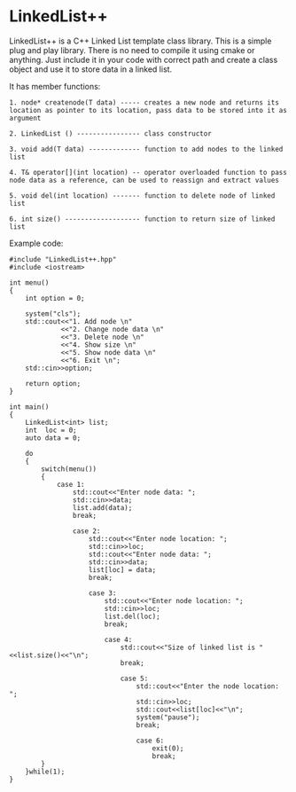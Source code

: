 # LinkedList++
LinkedList++ is a C++ Linked List template class library.
This is a simple plug and play library. There is no need to compile it using cmake or anything. Just include it in your code with correct path and create a class object and use it to store data in a linked list.

It has member functions:
```
1. node* createnode(T data) ----- creates a new node and returns its location as pointer to its location, pass data to be stored into it as argument

2. LinkedList () ---------------- class constructor

3. void add(T data) ------------- function to add nodes to the linked list

4. T& operator[](int location) -- operator overloaded function to pass node data as a reference, can be used to reassign and extract values

5. void del(int location) ------- function to delete node of linked list 

6. int size() ------------------- function to return size of linked list
```
Example code:

```
#include "LinkedList++.hpp"
#include <iostream>

int menu()
{
	int option = 0;
	
	system("cls");
	std::cout<<"1. Add node \n"
	         <<"2. Change node data \n"
	         <<"3. Delete node \n"
	         <<"4. Show size \n"
	         <<"5. Show node data \n"
	         <<"6. Exit \n";
	std::cin>>option;
	
	return option;	    
} 

int main()
{
	LinkedList<int> list;
	int  loc = 0;
	auto data = 0;
	
	do
	{
		switch(menu())
		{
			case 1:
				std::cout<<"Enter node data: ";
				std::cin>>data;
				list.add(data);
				break;
				
				case 2:
					std::cout<<"Enter node location: ";
					std::cin>>loc;
					std::cout<<"Enter node data: ";
					std::cin>>data;
					list[loc] = data;
					break;
					
					case 3:
						std::cout<<"Enter node location: ";
						std::cin>>loc;
						list.del(loc);
						break;
						
						case 4:
							std::cout<<"Size of linked list is "<<list.size()<<"\n";
							break;
							
							case 5:
								std::cout<<"Enter the node location: ";
								std::cin>>loc;
							    std::cout<<list[loc]<<"\n";
							    system("pause");
							    break;
							    
							    case 6:
							    	exit(0);
							    	break;
		}
	}while(1);
}
```
